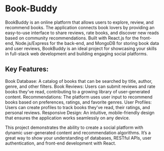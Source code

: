 # Book-Buddy

BookBuddy is an online platform that allows users to explore, review, and recommend books. The application connects book lovers by providing an easy-to-use interface to share reviews, rate books, and discover new reads based on community recommendations. Built with React.js for the front-end, Node.js/Express for the back-end, and MongoDB for storing book data and user reviews, BookBuddy is an ideal project for showcasing your skills in full-stack web development and building engaging social platforms.

## Key Features:

Book Database: A catalog of books that can be searched by title, author, genre, and other filters.
Book Reviews: Users can submit reviews and rate books they've read, contributing to a growing library of user-generated content.
Recommendations: The platform uses user input to recommend books based on preferences, ratings, and favorite genres.
User Profiles: Users can create profiles to track books they've read, their ratings, and personal reviews.
Responsive Design: An intuitive, mobile-friendly design that ensures the application works seamlessly on any device.

This project demonstrates the ability to create a social platform with dynamic user-generated content and recommendation algorithms. It’s a great way to show your understanding of databases, RESTful APIs, user authentication, and front-end development with React.


